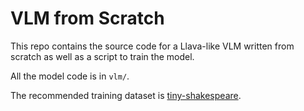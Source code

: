 # VLM from Scratch

This repo contains the source code for a Llava-like VLM written from scratch as well as a script to train the model. 

All the model code is in `vlm/`.

The recommended training dataset is [tiny-shakespeare](https://huggingface.co/datasets/karpathy/tiny_shakespeare).
